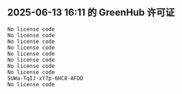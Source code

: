 ## 2025-06-13 16:11 的 GreenHub 许可证
```
No license code
No license code
No license code
No license code
No license code
No license code
No license code
No license code
SUWa-TqIJ-xY7p-6HC8-AFDD
No license code
```
